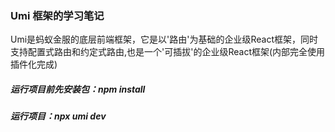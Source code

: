 ### Umi 框架的学习笔记

Umi是蚂蚁金服的底层前端框架，它是以'路由'为基础的企业级React框架，同时支持配置式路由和约定式路由,也是一个'可插拔'的企业级React框架(内部完全使用插件化完成)

##### 运行项目前先安装包：npm install

##### 运行项目：npx umi dev

